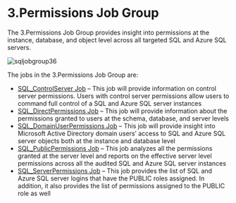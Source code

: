 # 3.Permissions Job Group

The 3.Permissions Job Group provides insight into permissions at the instance, database, and object
level across all targeted SQL and Azure SQL servers.

![sqljobgroup36](/img/product_docs/accessanalyzer/12.0/solutions/databases/sql/permissions/sqljobgroup36.webp)

The jobs in the 3.Permissions Job Group are:

- [SQL_ControlServer Job](/docs/accessanalyzer/12.0/solutions/databases/sql/permissions/sql_controlserver.md) – This job will provide information on control
  server permissions. Users with control server permissions allow users to command full control of a
  SQL and Azure SQL server instances
- [SQL_DirectPermissions Job](/docs/accessanalyzer/12.0/solutions/databases/sql/permissions/sql_directpermissions.md) – This job will provide information about
  the permissions granted to users at the schema, database, and server levels
- [SQL_DomainUserPermissions Job](/docs/accessanalyzer/12.0/solutions/databases/sql/permissions/sql_domainuserpermissions.md) – This job will provide insight into
  Microsoft Active Directory domain users’ access to SQL and Azure SQL server objects both at the
  instance and database level
- [SQL_PublicPermissions Job](/docs/accessanalyzer/12.0/solutions/databases/sql/permissions/sql_publicpermissions.md) – This job analyzes all the permissions
  granted at the server level and reports on the effective server level permissions across all the
  audited SQL and Azure SQL server instances
- [SQL_ServerPermissions Job](/docs/accessanalyzer/12.0/solutions/databases/sql/permissions/sql_serverpermissions.md) – This job provides the list of SQL and
  Azure SQL server logins that have the PUBLIC roles assigned. In addition, it also provides the
  list of permissions assigned to the PUBLIC role as well
